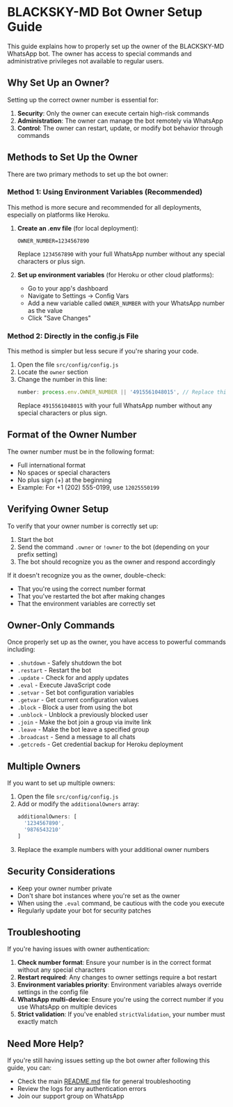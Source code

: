 # BLACKSKY-MD Bot Owner Setup Guide

This guide explains how to properly set up the owner of the BLACKSKY-MD WhatsApp bot. The owner has access to special commands and administrative privileges not available to regular users.

## Why Set Up an Owner?

Setting up the correct owner number is essential for:

1. **Security**: Only the owner can execute certain high-risk commands
2. **Administration**: The owner can manage the bot remotely via WhatsApp
3. **Control**: The owner can restart, update, or modify bot behavior through commands

## Methods to Set Up the Owner

There are two primary methods to set up the bot owner:

### Method 1: Using Environment Variables (Recommended)

This method is more secure and recommended for all deployments, especially on platforms like Heroku.

1. **Create an .env file** (for local deployment):
   ```
   OWNER_NUMBER=1234567890
   ```
   Replace `1234567890` with your full WhatsApp number without any special characters or plus sign.

2. **Set up environment variables** (for Heroku or other cloud platforms):
   - Go to your app's dashboard
   - Navigate to Settings → Config Vars
   - Add a new variable called `OWNER_NUMBER` with your WhatsApp number as the value
   - Click "Save Changes"

### Method 2: Directly in the config.js File

This method is simpler but less secure if you're sharing your code.

1. Open the file `src/config/config.js`
2. Locate the `owner` section
3. Change the number in this line:
   ```javascript
   number: process.env.OWNER_NUMBER || '4915561048015', // Replace this with your WhatsApp number
   ```
   Replace `4915561048015` with your full WhatsApp number without any special characters or plus sign.

## Format of the Owner Number

The owner number must be in the following format:

- Full international format
- No spaces or special characters
- No plus sign (+) at the beginning
- Example: For +1 (202) 555-0199, use `12025550199`

## Verifying Owner Setup

To verify that your owner number is correctly set up:

1. Start the bot
2. Send the command `.owner` or `!owner` to the bot (depending on your prefix setting)
3. The bot should recognize you as the owner and respond accordingly

If it doesn't recognize you as the owner, double-check:
- That you're using the correct number format
- That you've restarted the bot after making changes
- That the environment variables are correctly set

## Owner-Only Commands

Once properly set up as the owner, you have access to powerful commands including:

- `.shutdown` - Safely shutdown the bot
- `.restart` - Restart the bot
- `.update` - Check for and apply updates
- `.eval` - Execute JavaScript code
- `.setvar` - Set bot configuration variables
- `.getvar` - Get current configuration values
- `.block` - Block a user from using the bot
- `.unblock` - Unblock a previously blocked user
- `.join` - Make the bot join a group via invite link
- `.leave` - Make the bot leave a specified group
- `.broadcast` - Send a message to all chats
- `.getcreds` - Get credential backup for Heroku deployment

## Multiple Owners

If you want to set up multiple owners:

1. Open the file `src/config/config.js`
2. Add or modify the `additionalOwners` array:
   ```javascript
   additionalOwners: [
     '1234567890',
     '9876543210'
   ]
   ```
3. Replace the example numbers with your additional owner numbers

## Security Considerations

- Keep your owner number private
- Don't share bot instances where you're set as the owner
- When using the `.eval` command, be cautious with the code you execute
- Regularly update your bot for security patches

## Troubleshooting

If you're having issues with owner authentication:

1. **Check number format**: Ensure your number is in the correct format without any special characters
2. **Restart required**: Any changes to owner settings require a bot restart
3. **Environment variables priority**: Environment variables always override settings in the config file
4. **WhatsApp multi-device**: Ensure you're using the correct number if you use WhatsApp on multiple devices
5. **Strict validation**: If you've enabled `strictValidation`, your number must exactly match

## Need More Help?

If you're still having issues setting up the bot owner after following this guide, you can:

- Check the main [README.md](../README.md) file for general troubleshooting
- Review the logs for any authentication errors
- Join our support group on WhatsApp